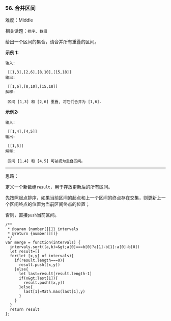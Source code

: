 ### 56. 合并区间

难度：Middle

相关话题：`排序`、`数组`

给出一个区间的集合，请合并所有重叠的区间。



 **示例 1:** 





```
输入:

 [[1,3],[2,6],[8,10],[15,18]]
输出:

 [[1,6],[8,10],[15,18]]
解释:

 区间 [1,3] 和 [2,6] 重叠, 将它们合并为 [1,6].

```

 **示例2:** 





```
输入:

 [[1,4],[4,5]]
输出:

 [[1,5]]
解释:

 区间 [1,4] 和 [4,5] 可被视为重叠区间。
```


-----

思路：

定义一个新数组`result`，用于存放更新后的所有区间。

先按照起点排序，如果当前区间的起点和上一个区间的终点存在交集，则更新上一个区间终点的位置为当前区间终点的位置；

否则，直接`push`当前区间。


```
/**
 * @param {number[][]} intervals
 * @return {number[][]}
 */
var merge = function(intervals) {
  intervals.sort((a,b)=&gt;a[0]===b[0]?a[1]-b[1]:a[0]-b[0])
  let result=[]
  for(let [x,y] of intervals){
    if(result.length===0){
      result.push([x,y])
    }else{
      let last=result[result.length-1]
      if(x&gt;last[1]){
        result.push([x,y])
      }else{
        last[1]=Math.max(last[1],y)
      }
    }
  }
  return result
};



```

